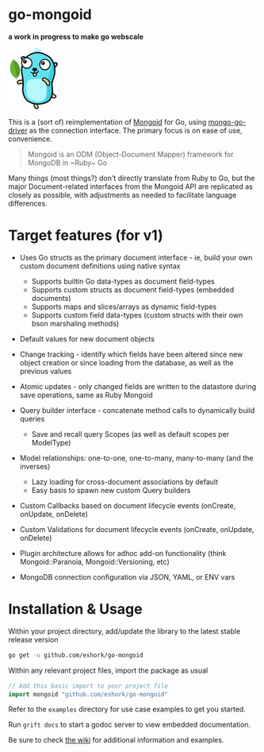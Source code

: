 # go-mongoid

**a work in progress to make go webscale**


![alt text](etc/assets/go-mongoid-100.png "Mongoid for Go")

This is a (sort of) reimplementation of [Mongoid](https://github.com/mongodb/mongoid) for Go, using [mongo-go-driver](https://github.com/mongodb/mongo-go-driver) as the connection interface. The primary focus is on ease of use, convenience.

> Mongoid is an ODM (Object-Document Mapper) framework for MongoDB in ~Ruby~ Go

Many things (most things?) don't directly translate from Ruby to Go, but the major Document-related interfaces from the Mongoid API are replicated as closely as possible, with adjustments as needed to facilitate language differences.

# Target features (for v1)

- Uses Go structs as the primary document interface - ie, build your own custom document definitions using native syntax
  - Supports builtin Go data-types as document field-types
  - Supports custom structs as document field-types (embedded documents)
  - Supports maps and slices/arrays as dynamic field-types
  - Supports custom field data-types (custom structs with their own bson marshaling methods)
- Default values for new document objects
- Change tracking - identify which fields have been altered since new object creation or since loading from the database, as well as the previous values
- Atomic updates - only changed fields are written to the datastore during save operations, same as Ruby Mongoid
- Query builder interface - concatenate method calls to dynamically build queries
  - Save and recall query Scopes (as well as default scopes per ModelType)

- Model relationships: one-to-one, one-to-many, many-to-many (and the inverses)
  - Lazy loading for cross-document associations by default
  - Easy basis to spawn new custom Query builders

- Custom Callbacks based on document lifecycle events (onCreate, onUpdate, onDelete)

- Custom Validations for document lifecycle events (onCreate, onUpdate, onDelete)

- Plugin architecture allows for adhoc add-on functionality (think Mongoid::Paranoia, Mongoid::Versioning, etc)

- MongoDB connection configuration via JSON, YAML, or ENV vars



# Installation & Usage

Within your project directory, add/update the library to the latest stable release version

```bash
go get -u github.com/eshork/go-mongoid
```

Within any relevant project files, import the package as usual
```go
// Add this basic import to your project file
import mongoid "github.com/eshork/go-mongoid"
```

Refer to the `examples` directory for use case examples to get you started.

Run `grift docs` to start a godoc server to view embedded documentation.

Be sure to check [the wiki](https://github.com/eshork/go-mongoid/wiki) for additional information and examples.
